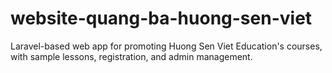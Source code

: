 # website-quang-ba-huong-sen-viet
Laravel-based web app for promoting Huong Sen Viet Education's courses, with sample lessons, registration, and admin management. 
